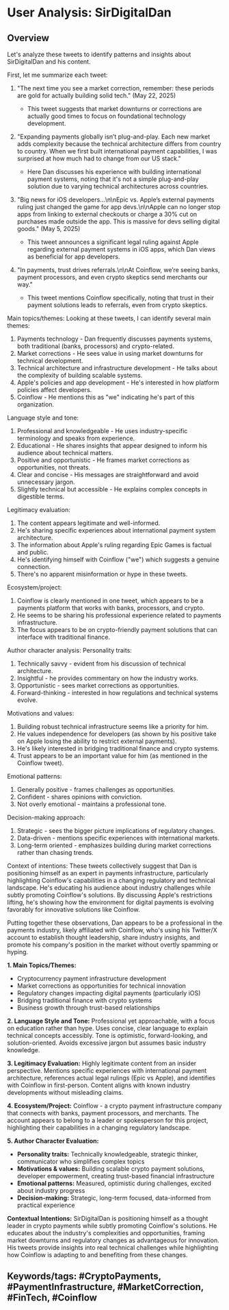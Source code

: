 # User Analysis: SirDigitalDan

## Overview

<think>
Let's analyze these tweets to identify patterns and insights about SirDigitalDan and his content.

First, let me summarize each tweet:

1. "The next time you see a market correction, remember: these periods are gold for actually building solid tech." (May 22, 2025)
   - This tweet suggests that market downturns or corrections are actually good times to focus on foundational technology development.

2. "Expanding payments globally isn’t plug-and-play. Each new market adds complexity because the technical architecture differs from country to country. When we first built international payment capabilities, I was surprised at how much had to change from our US stack." 
   - Here Dan discusses his experience with building international payment systems, noting that it's not a simple plug-and-play solution due to varying technical architectures across countries.

3. "Big news for iOS developers…\n\nEpic vs. Apple’s external payments ruling just changed the game for app devs.\n\nApple can no longer stop apps from linking to external checkouts or charge a 30% cut on purchases made outside the app. This is massive for devs selling digital goods." (May 5, 2025)
   - This tweet announces a significant legal ruling against Apple regarding external payment systems in iOS apps, which Dan views as beneficial for app developers.

4. "In payments, trust drives referrals.\n\nAt Coinflow, we’re seeing banks, payment processors, and even crypto skeptics send merchants our way."
   - This tweet mentions Coinflow specifically, noting that trust in their payment solutions leads to referrals, even from crypto skeptics.

Main topics/themes:
Looking at these tweets, I can identify several main themes:
1. Payments technology - Dan frequently discusses payments systems, both traditional (banks, processors) and crypto-related.
2. Market corrections - He sees value in using market downturns for technical development.
3. Technical architecture and infrastructure development - He talks about the complexity of building scalable systems.
4. Apple's policies and app development - He's interested in how platform policies affect developers.
5. Coinflow - He mentions this as "we" indicating he's part of this organization.

Language style and tone:
1. Professional and knowledgeable - He uses industry-specific terminology and speaks from experience.
2. Educational - He shares insights that appear designed to inform his audience about technical matters.
3. Positive and opportunistic - He frames market corrections as opportunities, not threats.
4. Clear and concise - His messages are straightforward and avoid unnecessary jargon.
5. Slightly technical but accessible - He explains complex concepts in digestible terms.

Legitimacy evaluation:
1. The content appears legitimate and well-informed.
2. He's sharing specific experiences about international payment system architecture.
3. The information about Apple's ruling regarding Epic Games is factual and public.
4. He's identifying himself with Coinflow ("we") which suggests a genuine connection.
5. There's no apparent misinformation or hype in these tweets.

Ecosystem/project:
1. Coinflow is clearly mentioned in one tweet, which appears to be a payments platform that works with banks, processors, and crypto.
2. He seems to be sharing his professional experience related to payments infrastructure.
3. The focus appears to be on crypto-friendly payment solutions that can interface with traditional finance.

Author character analysis:
Personality traits:
1. Technically savvy - evident from his discussion of technical architecture.
2. Insightful - he provides commentary on how the industry works.
3. Opportunistic - sees market corrections as opportunities.
4. Forward-thinking - interested in how regulations and technical systems evolve.

Motivations and values:
1. Building robust technical infrastructure seems like a priority for him.
2. He values independence for developers (as shown by his positive take on Apple losing the ability to restrict external payments).
3. He's likely interested in bridging traditional finance and crypto systems.
4. Trust appears to be an important value for him (as mentioned in the Coinflow tweet).

Emotional patterns:
1. Generally positive - frames challenges as opportunities.
2. Confident - shares opinions with conviction.
3. Not overly emotional - maintains a professional tone.

Decision-making approach:
1. Strategic - sees the bigger picture implications of regulatory changes.
2. Data-driven - mentions specific experiences with international markets.
3. Long-term oriented - emphasizes building during market corrections rather than chasing trends.

Context of intentions:
These tweets collectively suggest that Dan is positioning himself as an expert in payments infrastructure, particularly highlighting Coinflow's capabilities in a changing regulatory and technical landscape. He's educating his audience about industry challenges while subtly promoting Coinflow's solutions. By discussing Apple's restrictions lifting, he's showing how the environment for digital payments is evolving favorably for innovative solutions like Coinflow.

Putting together these observations, Dan appears to be a professional in the payments industry, likely affiliated with Coinflow, who's using his Twitter/X account to establish thought leadership, share industry insights, and promote his company's position in the market without overtly spamming or hyping.
</think>

**1. Main Topics/Themes:**
- Cryptocurrency payment infrastructure development
- Market corrections as opportunities for technical innovation
- Regulatory changes impacting digital payments (particularly iOS)
- Bridging traditional finance with crypto systems
- Business growth through trust-based relationships

**2. Language Style and Tone:**
Professional yet approachable, with a focus on education rather than hype. Uses concise, clear language to explain technical concepts accessibly. Tone is optimistic, forward-looking, and solution-oriented. Avoids excessive jargon but assumes basic industry knowledge.

**3. Legitimacy Evaluation:**
Highly legitimate content from an insider perspective. Mentions specific experiences with international payment architecture, references actual legal rulings (Epic vs Apple), and identifies with Coinflow in first-person. Content aligns with known industry developments without misleading claims.

**4. Ecosystem/Project:**
Coinflow - a crypto payment infrastructure company that connects with banks, payment processors, and merchants. The account appears to belong to a leader or spokesperson for this project, highlighting their capabilities in a changing regulatory landscape.

**5. Author Character Evaluation:**
- **Personality traits:** Technically knowledgeable, strategic thinker, communicator who simplifies complex topics
- **Motivations & values:** Building scalable crypto payment solutions, developer empowerment, creating trust-based financial infrastructure
- **Emotional patterns:** Measured, optimistic during challenges, excited about industry progress
- **Decision-making:** Strategic, long-term focused, data-informed from practical experience

**Contextual Intentions:**
SirDigitalDan is positioning himself as a thought leader in crypto payments while subtly promoting Coinflow's solutions. He educates about the industry's complexities and opportunities, framing market downturns and regulatory changes as advantageous for innovation. His tweets provide insights into real technical challenges while highlighting how Coinflow is adapting to and benefiting from these changes.

**Keywords/tags:** #CryptoPayments, #PaymentInfrastructure, #MarketCorrection, #FinTech, #Coinflow
---
